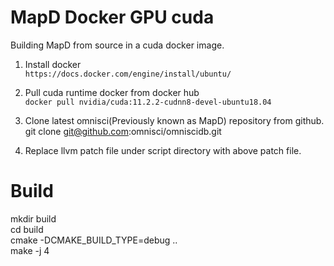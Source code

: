# MapD Docker GPU cuda
Building MapD from source in a cuda docker image.

1. Install docker  
   ```https://docs.docker.com/engine/install/ubuntu/```

2. Pull cuda runtime docker from docker hub  
   ```docker pull nvidia/cuda:11.2.2-cudnn8-devel-ubuntu18.04```

3. Clone latest omnisci(Previously known as MapD) repository from github.  
   git clone git@github.com:omnisci/omniscidb.git

4. Replace llvm patch file under script directory with above patch file.  

# Build
mkdir build  
cd build  
cmake -DCMAKE_BUILD_TYPE=debug ..  
make -j 4  

 
